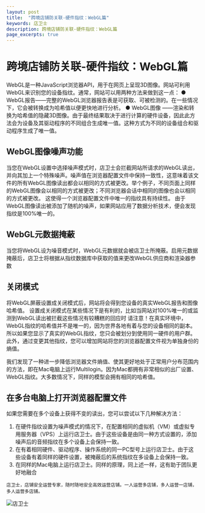 ```yaml
---
layout: post
title:  "跨境店铺防关联-硬件指纹：WebGL篇"
keywords: 店卫士
description: 跨境店铺防关联-硬件指纹：WebGL篇
page_excerpts: true
---
```

# 跨境店铺防关联-硬件指纹：WebGL篇
WebGL是一种JavaScript浏览器API，用于在网页上呈现3D图像。网站可利用WebGL来识别您的设备指纹。通常，网站可以用两种方法来做到这一点：
● WebGL报告——完整的WebGL浏览器报告表是可获取、可被检测的。在一些情况下，它会被转换成为哈希值以便更快地进行分析。
● WebGL图像 ——渲染和转换为哈希值的隐藏3D图像。由于最终结果取决于进行计算的硬件设备，因此此方法会为设备及其驱动程序的不同组合生成唯一值。这种方式为不同的设备组合和驱动程序生成了唯一值。
## WebGL图像噪声功能
当您在WebGL设置中选择噪声模式时，店卫士会拦截网站所请求的WebGL读出，并向其加上一个特殊噪声。噪声值在浏览器配置文件中保持一致性，这意味着该文件的所有WebGL图像读出都会以相同的方式被更改。举个例子，不同页面上同样的WebGL图像会以相同的方式被更改；不同浏览器会话中相同的图像也会以相同的方式被更改。
这使得一个浏览器配置文件中唯一的指纹具有持续性。
由于WebGL图像读出被添加了随机的噪声，如果网站应用了数据分析技术，便会发现指纹是100%唯一的。
## WebGL元数据掩蔽
当您将WebGL设为噪音模式时，WebGL元数据就会被店卫士所掩蔽。启用元数据掩蔽后，店卫士将根据从指纹数据库中获取的值来更改WebGL供应商和渲染器参数
## 关闭模式
将WebGL屏蔽设置成关闭模式后，网站将会得到您设备的真实WebGL报告和图像哈希值。
设置成关闭模式在某些情况下是有利的，比如当网站对100%唯一的或监测到WebGL读出被拦截这些情况有较糟糕的回应时
请注意！在真实环境中，WebGL指纹的哈希值并不是唯一的，因为世界各地有着与您的设备相同的副本。所以如果您显示了真实的WebGL指纹，您只会被划分到使用同一硬件的用户群。此外，通过变更其他指纹，您可以增加网站将您的浏览器配置文件视为单独身份的熵值。

我们发现了一种进一步降低浏览器文件熵值、使其更好地处于正常用户分布范围内的方法，即在Mac电脑上运行Multilogin。因为Mac都拥有非常相似的出厂设置、WebGL指纹。大多数情况下，同样的模型会拥有相同的哈希值。
## 在多台电脑上打开浏览器配置文件
如果您需要在多个设备上获得不变的读出，您可以尝试以下几种解决方法：
1. 在硬件指纹设置为噪声模式的情况下，在配置相同的虚拟机（VM）或虚拟专用服务器（VPS）上运行店卫士。由于这些设备是由同一种方式设置的，添加噪声后的音频指纹在多个设备上会保持一致。
2. 在有着相同硬件、驱动程序、操作系统的同一PC型号上运行店卫士。由于这些设备有着同样的硬件设置，被掩蔽后的系统指纹在多设备上会保持一致。
3. 在同样的Mac电脑上运行店卫士。同样的原理，同上述一样，这有助于团队更好地融合

```
店卫士，店铺安全运营专家，随时随地安全高效运营店铺。一人运营多店铺，多人运营一店铺，多人运营多店铺。
```

![店卫士]({{site.baseurl}}/assets/banner.png)

